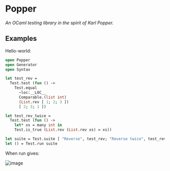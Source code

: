 # Popper

*An OCaml testing library in the spirit of Karl Popper.*

## Examples

Hello-world:


```ocaml
open Popper
open Generator
open Syntax

let test_rev =
  Test.test (fun () ->
    Test.equal
      ~loc:__LOC__
      Comparable.(list int)
      (List.rev [ 1; 2; 3 ])
      [ 2; 3; 1 ])

let test_rev_twice =
  Test.test (fun () ->
    let* xs = many int in
    Test.is_true (List.rev (List.rev xs) = xs))

let suite = Test.suite [ "Reverse", test_rev; "Reverse twice", test_rev_twice ]
let () = Test.run suite

```

When run gives:

![image](https://user-images.githubusercontent.com/820478/113290657-dc8a0480-92e9-11eb-9b18-5bbe30e731c9.png)

